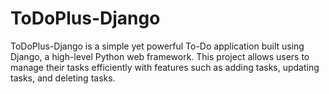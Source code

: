 # ToDoPlus-Django
ToDoPlus-Django is a simple yet powerful To-Do application built using Django, a high-level Python web framework. This project allows users to manage their tasks efficiently with features such as adding tasks, updating tasks, and deleting tasks.
